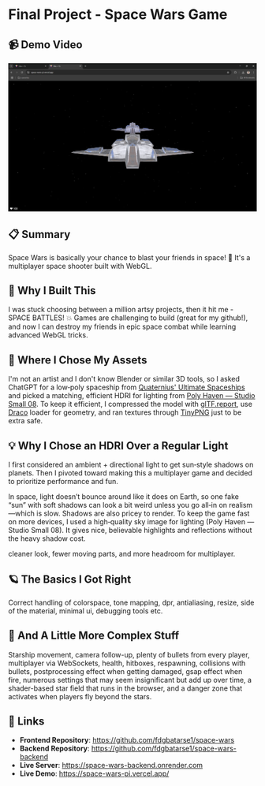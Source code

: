 # Final Project - Space Wars Game

## 📹 Demo Video

[![Watch the video](/public/images/space-wars.png)](https://www.loom.com/share/e9dc9da5ce734a14bb52c8cb45da0357?sid=c7584010-8942-497b-a407-b04fca0b36d2)

## 📋 Summary

Space Wars is basically your chance to blast your friends in space! 🚀 It's a multiplayer space shooter built with WebGL.

## 🎯 Why I Built This

I was stuck choosing between a million artsy projects, then it hit me - SPACE BATTLES! 💥 Games are challenging to build (great for my github!), and now I can destroy my friends in epic space combat while learning advanced WebGL tricks.

## 🎨 Where I Chose My Assets

I'm not an artist and I don't know Blender or similar 3D tools, so I asked ChatGPT for a low‑poly spaceship from [Quaternius' Ultimate Spaceships](https://quaternius.com/packs/ultimatespaceships.html) and picked a matching, efficient HDRI for lighting from [Poly Haven — Studio Small 08](https://polyhaven.com/a/studio_small_08).
To keep it efficient, I compressed the model with [glTF.report](https://gltf.report/), use [Draco](https://google.github.io/draco/) loader for geometry, and ran textures through [TinyPNG](https://tinypng.com/) just to be extra safe.

## 💡 Why I Chose an HDRI Over a Regular Light

I first considered an ambient + directional light to get sun‑style shadows on planets. Then I pivoted toward making this a multiplayer game and decided to prioritize performance and fun.

In space, light doesn’t bounce around like it does on Earth, so one fake “sun” with soft shadows can look a bit weird unless you go all‑in on realism—which is slow. Shadows are also pricey to render. To keep the game fast on more devices, I used a high‑quality sky image for lighting (Poly Haven — Studio Small 08). It gives nice, believable highlights and reflections without the heavy shadow cost.

cleaner look, fewer moving parts, and more headroom for multiplayer.

## 🪐 The Basics I Got Right

Correct handling of colorspace, tone mapping, dpr, antialiasing, resize, side of the material, minimal ui, debugging tools etc.

## 🧠 And A Little More Complex Stuff

Starship movement, camera follow-up, plenty of bullets from every player, multiplayer via WebSockets, health, hitboxes, respawning, collisions with bullets, postprocessing effect when getting damaged, gsap effect when fire, numerous settings that may seem insignificant but add up over time, a shader-based star field that runs in the browser, and a danger zone that activates when players fly beyond the stars.

## 🔗 Links

- **Frontend Repository**: https://github.com/fdgbatarse1/space-wars
- **Backend Repository**: https://github.com/fdgbatarse1/space-wars-backend
- **Live Server**: https://space-wars-backend.onrender.com
- **Live Demo**: https://space-wars-pi.vercel.app/
